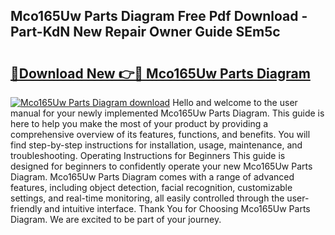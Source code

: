 ## Mco165Uw Parts Diagram Free Pdf Download - Part-KdN New Repair Owner Guide SEm5c

# <h2><a href="http://dfu606.blite.top/?on=Mco165Uw+Parts+Diagram">🔗Download New 👉🔴 Mco165Uw Parts Diagram</a></h2>

[![Mco165Uw Parts Diagram download](https://i.imgur.com/lujVjoI.png)](http://dfu606.blite.top/?on=Mco165Uw+Parts+Diagram)
Hello and welcome to the user manual for your newly implemented Mco165Uw Parts Diagram. This guide is here to help you make the most of your product by providing a comprehensive overview of its features, functions, and benefits. You will find step-by-step instructions for installation, usage, maintenance, and troubleshooting. Operating Instructions for Beginners This guide is designed for beginners to confidently operate your new Mco165Uw Parts Diagram. Mco165Uw Parts Diagram comes with a range of advanced features, including object detection, facial recognition, customizable settings, and real-time monitoring, all easily controlled through the user-friendly and intuitive interface. Thank You for Choosing Mco165Uw Parts Diagram. We are excited to be part of your journey.
